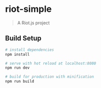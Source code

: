 # riot-simple

> A Riot.js project

## Build Setup

``` bash
# install dependencies
npm install

# serve with hot reload at localhost:8080
npm run dev

# build for production with minification
npm run build
```

